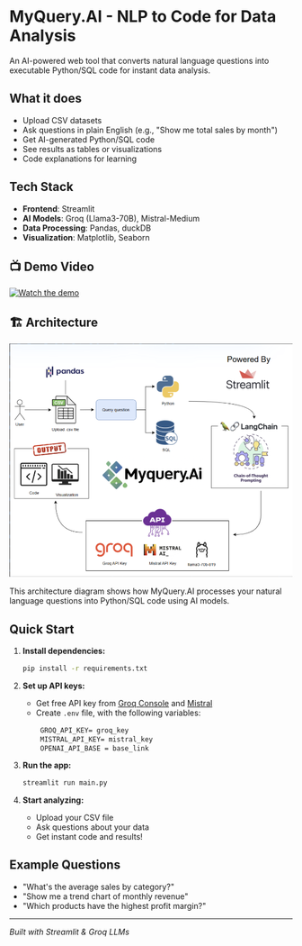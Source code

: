 # MyQuery.AI - NLP to Code for Data Analysis

An AI-powered web tool that converts natural language questions into executable Python/SQL code for instant data analysis.

## What it does
- Upload CSV datasets 
- Ask questions in plain English (e.g., "Show me total sales by month")
- Get AI-generated Python/SQL code
- See results as tables or visualizations
- Code explanations for learning

## Tech Stack
- **Frontend**: Streamlit
- **AI Models**: Groq (Llama3-70B), Mistral-Medium
- **Data Processing**: Pandas, duckDB
- **Visualization**: Matplotlib, Seaborn

## 📺 Demo Video

[![Watch the demo](https://img.youtube.com/vi/dc4CWhvoRv8/0.jpg)](https://www.youtube.com/watch?v=dc4CWhvoRv8)


## 🏗️ Architecture

![App Architecture](assets/archictecture.png)

This architecture diagram shows how MyQuery.AI processes your natural language questions into Python/SQL code using AI models.


## Quick Start
1. **Install dependencies:**
   ```bash
   pip install -r requirements.txt
   ```

2. **Set up API keys:**
   - Get free API key from [Groq Console](https://console.groq.com/) and [Mistral](https://console.mistral.ai/build/agents)
   - Create `.env` file, with the following variables:
     ```
      GROQ_API_KEY= groq_key
      MISTRAL_API_KEY= mistral_key
      OPENAI_API_BASE = base_link
     ```

3. **Run the app:**
   ```bash
   streamlit run main.py
   ```

4. **Start analyzing:**
   - Upload your CSV file
   - Ask questions about your data
   - Get instant code and results!

## Example Questions
- "What's the average sales by category?"
- "Show me a trend chart of monthly revenue"
- "Which products have the highest profit margin?"

---
*Built with Streamlit & Groq LLMs*

